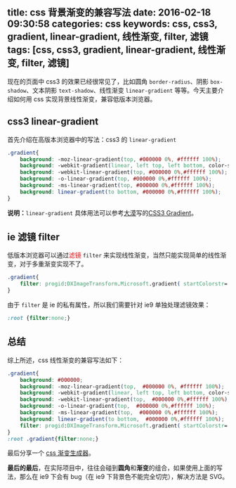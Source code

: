 title: css 背景渐变的兼容写法
date: 2016-02-18 09:30:58
categories: css
keywords: css, css3, gradient, linear-gradient, 线性渐变, filter, 滤镜
tags: [css, css3, gradient, linear-gradient, 线性渐变, filter, 滤镜]
---

现在的页面中 css3 的效果已经很常见了，比如圆角 `border-radius`、阴影 `box-shadow`、文本阴影 `text-shadow`、线性渐变 `linear-gradient` 等等。今天主要介绍如何用 css 实现背景线性渐变，兼容低版本浏览器。
<!--more-->

## css3 linear-gradient ##

首先介绍在高版本浏览器中的写法：css3 的 `linear-gradient`

``` css
.gradient{
    background: -moz-linear-gradient(top, #000000 0%, #ffffff 100%);
    background: -webkit-gradient(linear, left top, left bottom, color-stop(0%,#000000), color-stop(100%,#ffffff));
    background: -webkit-linear-gradient(top, #000000 0%,#ffffff 100%);
    background: -o-linear-gradient(top, #000000 0%,#ffffff 100%);
    background: -ms-linear-gradient(top, #000000 0%,#ffffff 100%);
    background: linear-gradient(to bottom, #000000 0%,#ffffff 100%);
}
```

**说明：**`linear-gradient` 具体用法可以参考[大漠](http://www.w3cplus.com/)写的[CSS3 Gradient](http://www.w3cplus.com/content/css3-gradient)。

## ie 滤镜 filter ##

低版本浏览器可以通过<span style="color:red;">滤镜</span> `filter` 来实现线性渐变，当然只能实现简单的线性渐变，对于多重渐变实现不了。

``` css
.gradient{
    filter: progid:DXImageTransform.Microsoft.gradient( startColorstr='#000000', endColorstr='#ffffff',GradientType=0 );
}
```

由于 `filter` 是 ie 的私有属性，所以我们需要针对 ie9 单独处理滤镜效果：

``` css
:root {filter:none;}
```

## 总结 ##

综上所述，css 线性渐变的兼容写法如下：

``` css
.gradient{
    background: #000000;
    background: -moz-linear-gradient(top,  #000000 0%, #ffffff 100%);
    background: -webkit-gradient(linear, left top, left bottom, color-stop(0%,#000000), color-stop(100%,#ffffff));
    background: -webkit-linear-gradient(top,  #000000 0%,#ffffff 100%);
    background: -o-linear-gradient(top,  #000000 0%,#ffffff 100%);
    background: -ms-linear-gradient(top,  #000000 0%,#ffffff 100%);
    background: linear-gradient(to bottom,  #000000 0%,#ffffff 100%);
    filter: progid:DXImageTransform.Microsoft.gradient( startColorstr='#000000', endColorstr='#ffffff',GradientType=0 );
}
:root .gradient{filter:none;}
```

最后分享一个 [css 渐变生成器](http://www.colorzilla.com/gradient-editor/)。

**最后的最后**，在实际项目中，往往会碰到**圆角**和**渐变**的组合，如果使用上面的写法，那么在 ie9 下会有 bug（在 ie9 下背景色不能完全切完），解决方法是 SVG。